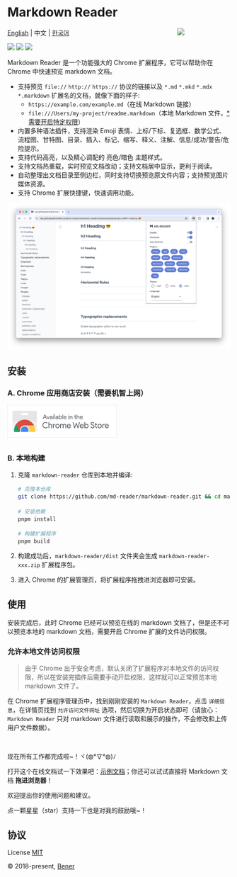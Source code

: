 # Markdown Reader

<img src="./src/images/logo-stroke.svg" align="right" width="120">

[English](./README.md) | 中文 | [한국어](./README-ko.md)

[![](https://badgen.net/chrome-web-store/v/medapdbncneneejhbgcjceippjlfkmkg?icon=chrome&color=607cd2)](https://chromewebstore.google.com/detail/md-reader/medapdbncneneejhbgcjceippjlfkmkg) [![](https://badgen.net/chrome-web-store/stars/medapdbncneneejhbgcjceippjlfkmkg?icon=chrome&color=607cd2)](https://chromewebstore.google.com/detail/md-reader/medapdbncneneejhbgcjceippjlfkmkg) [![](https://badgen.net/chrome-web-store/users/medapdbncneneejhbgcjceippjlfkmkg?icon=chrome&color=607cd2)](https://chromewebstore.google.com/detail/md-reader/medapdbncneneejhbgcjceippjlfkmkg)

Markdown Reader 是一个功能强大的 Chrome 扩展程序，它可以帮助你在 Chrome 中快速预览 markdown 文档。

- 支持预览 `file://` `http://` `https://` 协议的链接以及 `*.md` `*.mkd` `*.mdx` `*.markdown` 扩展名的文档，就像下面的样子:
  - `https://example.com/example.md`（在线 Markdown 链接）
  - `file:///Users/my-project/readme.markdown`（本地 Markdown 文件，[\*需要开启特定权限](#允许本地文件访问权限)）
- 内置多种语法插件，支持渲染 Emoji 表情、上标/下标、复选框、数学公式、流程图、甘特图、目录、插入、标记、缩写、释义、注解、信息/成功/警告/危险提示。
- 支持代码高亮，以及精心调配的 亮色/暗色 主题样式。
- 支持文档热重载，实时预览文档改动；支持文档居中显示，更利于阅读。
- 自动整理出文档目录至侧边栏，同时支持切换预览原文件内容；支持预览图片媒体资源。
- 支持 Chrome 扩展快捷键，快速调用功能。

![banner](./example/example-1.png)

## 安装

### A. Chrome 应用商店安装（需要机智上网）

<a href="https://chromewebstore.google.com/detail/md-reader/medapdbncneneejhbgcjceippjlfkmkg" target="_blank"><img src="./src/images/chrome-web-store.svg" alt="Chrome Web Store" style="width:247px"/></a>

### B. 本地构建

1. 克隆 `markdown-reader` 仓库到本地并编译:

   ```bash
   # 克隆本仓库
   git clone https://github.com/md-reader/markdown-reader.git && cd markdown-reader

   # 安装依赖
   pnpm install

   # 构建扩展程序
   pnpm build
   ```

2. 构建成功后，`markdown-reader/dist` 文件夹会生成 `markdown-reader-xxx.zip` 扩展程序包。

3. 进入 Chrome 的扩展管理页，将扩展程序拖拽进浏览器即可安装。

## 使用

安装完成后，此时 Chrome 已经可以预览在线的 markdown 文档了，但是还不可以预览本地的 markdown 文档，需要开启 Chrome 扩展的文件访问权限。

### 允许本地文件访问权限

> 由于 Chrome 出于安全考虑，默认关闭了扩展程序对本地文件的访问权限，所以在安装完插件后需要手动开启权限，这样就可以正常预览本地 markdown 文件了。

在 Chrome 扩展程序管理页中，找到刚刚安装的 `Markdown Reader`，点击 `详细信息`，在详情页找到 `允许访问文件网址` 选项，然后切换为开启状态即可（请放心：`Markdown Reader` 只对 markdown 文件进行读取和展示的操作，不会修改和上传用户文件数据）。

<br/>

现在所有工作都完成啦~！ヾ(◍°∇°◍)ﾉ

打开这个在线文档试一下效果吧：[示例文档](https://raw.githubusercontent.com/md-reader/markdown-reader/main/example/example.md)；你还可以试试直接将 Markdown 文档 **拖进浏览器**！

欢迎提出你的使用问题和建议。

点一颗星星（star）支持一下也是对我的鼓励哦~！

## 协议

License [MIT](https://github.com/md-reader/markdown-reader/blob/main/LICENSE)

© 2018-present, [Bener](https://github.com/Heroor)
